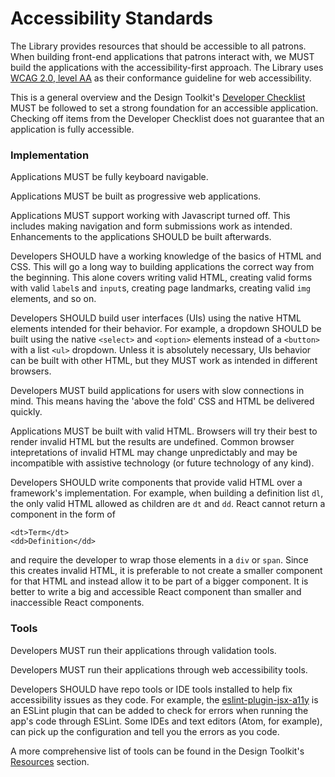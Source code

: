 # Accessibility Standards

The Library provides resources that should be accessible to all patrons. When building front-end applications that patrons interact with, we MUST build the applications with the accessibility-first approach. The Library uses [WCAG 2.0, level AA](https://nypl.github.io/design-toolkit/resources/glossary.html#wcag-20) as their conformance guideline for web accessibility.

This is a general overview and the Design Toolkit's [Developer Checklist](https://nypl.github.io/design-toolkit/resources/development-checklist.html) MUST be followed to set a strong foundation for an accessible application. Checking off items from the Developer Checklist does not guarantee that an application is fully accessible.

### Implementation

Applications MUST be fully keyboard navigable.

Applications MUST be built as progressive web applications.

Applications MUST support working with Javascript turned off. This includes making navigation and form submissions work as intended. Enhancements to the applications SHOULD be built afterwards.

Developers SHOULD have a working knowledge of the basics of HTML and CSS. This will go a long way to building applications the correct way from the beginning. This alone covers writing valid HTML, creating valid forms with valid `label`s and `input`s, creating page landmarks, creating valid `img` elements, and so on.

Developers SHOULD build user interfaces (UIs) using the native HTML elements intended for their behavior. For example, a dropdown SHOULD be built using the native `<select>` and `<option>` elements instead of a `<button>` with a list `<ul>` dropdown. Unless it is absolutely necessary, UIs behavior can be built with other HTML, but they MUST work as intended in different browsers.

Developers MUST build applications for users with slow connections in mind. This means having the 'above the fold' CSS and HTML be delivered quickly.

Applications MUST be built with valid HTML. Browsers will try their best to render invalid HTML but the results are undefined. Common browser intepretations of invalid HTML may change unpredictably and may be incompatible with assistive technology (or future technology of any kind).

Developers SHOULD write components that provide valid HTML over a framework's implementation. For example, when building a definition list `dl`, the only valid HTML allowed as children are `dt` and `dd`. React cannot return a component in the form of

    <dt>Term</dt>
    <dd>Definition</dd>

and require the developer to wrap those elements in a `div` or `span`. Since this creates invalid HTML, it is preferable to not create a smaller component for that HTML and instead allow it to be part of a bigger component. It is better to write a big and accessible React component than smaller and inaccessible React components.

### Tools

Developers MUST run their applications through validation tools.

Developers MUST run their applications through web accessibility tools.

Developers SHOULD have repo tools or IDE tools installed to help fix accessibility issues as they code. For example, the [eslint-plugin-jsx-a11y](https://github.com/evcohen/eslint-plugin-jsx-a11y) is an ESLint plugin that can be added to check for errors when running the app's code through ESLint. Some IDEs and text editors (Atom, for example), can pick up the configuration and tell you the errors as you code.

A more comprehensive list of tools can be found in the Design Toolkit's [Resources](https://nypl.github.io/design-toolkit/resources/resources.html) section.

